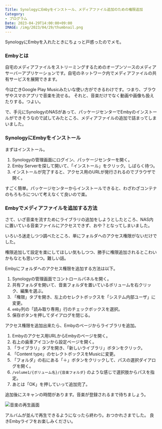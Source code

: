```yaml
---
Title: SynologyにEmbyをインストール、メディアファイル追加のための権限追加
Category:
- プログラム
Date: 2023-04-29T14:00:00+09:00
IMAGE: /img/2023/04/29/thumbnail.png
---
```


SynologyにEmbyを入れたときにちょっと戸惑ったのでメモ。


### Embyとは

自宅のメディアファイルをストリーミングするためのオープンソースのメディアサーバーアプリケーションです。自宅のネットワーク内でメディアファイルの共有サービスを展開できます。

今は亡きGoogle Play Musicみたいな使い方ができるわけです。つまり、ブラウザやスマホアプリで音楽を流せる。
それと、音楽だけでなく動画や画像も扱えたりする。つよい。

で、手元にSynologyのNASがあって、パッケージセンターでEmbyのインストールができそうなので試してみたところ、メディアファイルの追加で詰まってしまいました。


### SynologyにEmbyをインストール

まずはインストール。

1. Synologyの管理画面にログイン、パッケージセンターを開く。
1. Emby Serverを探して開いて、「インストール」をクリック。しばらく待つ。
1. インストールが完了すると、アクセス用のURLが発行されるのでブラウザで開く。

すごく簡単。パッケージセンターからインストールできると、わざわざコンテナのもろもろについて考えなくて良いので楽。


### Embyでメディアファイルを追加する方法

さて、いざ音楽を流すためにライブラリの追加をしようとしたところ、NAS内に置いている音楽ファイルにアクセスできず、おや？となってしまいました。

いろいろ迷走しつつ調べたところ、単にフォルダへのアクセス権限がないだけでした。

権限追加して設定を楽にしてほしい気もしつつ、勝手に権限追加されるとこわいかもなとも思いつつ。難しい話。

Embyにフォルダへのアクセス権限を追加する方法は以下。

1. Synologyの管理画面でコントロールパネルを開く。
2. 共有フォルダを開いて、音楽フォルダを置いているボリュームを右クリック、編集を選ぶ。
3. 「権限」タブを開き、左上のセレクトボックスを「システム内部ユーザ」に変更。
4. `emby`列の「読み取り専用」行のチェックボックスを選択。
5. 保存ボタンを押してダイアログを閉じる。

アクセス権限を追加出来たら、Embyのページからライブラリを追加。

1. Embyのアクセス用URLからEmbyのページを開く。
2. 右上の歯車アイコンから設定ページを開く。
3. 「ライブラリ」タブを開き、「新しいライブラリ」ボタンをクリック。
4. 「Content type」のセレクトボックスをMusicに変更。
5. 「フォルダ」の右にある「＋」ボタンをクリックして、パスの選択ダイアログを開く。
6. `/volume1/{ボリューム名}/{音楽フォルダ}` のような感じで選択肢からパスを指定。
7. あとは「OK」を押していって追加完了。

追加後にスキャンの時間があります。音楽が登録されるまで待ちましょう。

![音楽の再生画面](/img/2023/04/29/thumbnail.png)

アルバムが並んで再生できるようになったら終わり。おつかれさまでした。
良きEmbyライフをお楽しみください。
